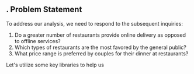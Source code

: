 ## . Problem Statement

To address our analysis, we need to respond to the subsequent inquiries:

1. Do a greater number of restaurants provide online delivery as opposed to offline services?
2. Which types of restaurants are the most favored by the general public?
3. What price range is preferred by couples for their dinner at restaurants?

Let's utilize some key libraries to help us

